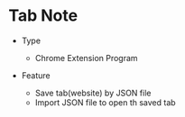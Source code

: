 # Tab Note
- Type
  - Chrome Extension Program
 
- Feature
  - Save tab(website) by JSON file
  - Import JSON file to open th saved tab
